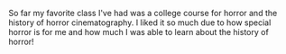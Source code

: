 So far my favorite class I've had was a college course for horror and the history of horror cinematography. I liked it so much due to how special horror is for me and how much I was able to learn about the history of horror!